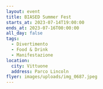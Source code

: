```yaml
---
layout: event
title: BIASED Summer Fest
starts_at: 2023-07-14T19:00:00
ends_at: 2023-07-16T00:00:00
all_day: false
tags:
  - Divertimento
  - Food & Drink
  - Manifestazione
location:
  city: Vittuone
  address: Parco Lincoln
flyer: images/uploads/img_0687.jpeg
---
```

